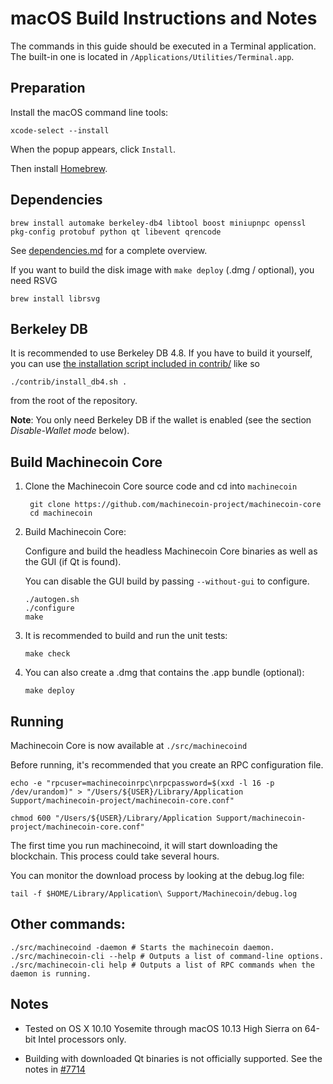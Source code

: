 macOS Build Instructions and Notes
====================================
The commands in this guide should be executed in a Terminal application.
The built-in one is located in `/Applications/Utilities/Terminal.app`.

Preparation
-----------
Install the macOS command line tools:

`xcode-select --install`

When the popup appears, click `Install`.

Then install [Homebrew](https://brew.sh).

Dependencies
----------------------

    brew install automake berkeley-db4 libtool boost miniupnpc openssl pkg-config protobuf python qt libevent qrencode

See [dependencies.md](dependencies.md) for a complete overview.

If you want to build the disk image with `make deploy` (.dmg / optional), you need RSVG

    brew install librsvg

Berkeley DB
-----------
It is recommended to use Berkeley DB 4.8. If you have to build it yourself,
you can use [the installation script included in contrib/](/contrib/install_db4.sh)
like so

```shell
./contrib/install_db4.sh .
```

from the root of the repository.

**Note**: You only need Berkeley DB if the wallet is enabled (see the section *Disable-Wallet mode* below).

Build Machinecoin Core
------------------------

1. Clone the Machinecoin Core source code and cd into `machinecoin`

        git clone https://github.com/machinecoin-project/machinecoin-core
        cd machinecoin

2.  Build Machinecoin Core:

    Configure and build the headless Machinecoin Core binaries as well as the GUI (if Qt is found).

    You can disable the GUI build by passing `--without-gui` to configure.

        ./autogen.sh
        ./configure
        make

3.  It is recommended to build and run the unit tests:

        make check

4.  You can also create a .dmg that contains the .app bundle (optional):

        make deploy

Running
-------

Machinecoin Core is now available at `./src/machinecoind`

Before running, it's recommended that you create an RPC configuration file.

    echo -e "rpcuser=machinecoinrpc\nrpcpassword=$(xxd -l 16 -p /dev/urandom)" > "/Users/${USER}/Library/Application Support/machinecoin-project/machinecoin-core.conf"

    chmod 600 "/Users/${USER}/Library/Application Support/machinecoin-project/machinecoin-core.conf"

The first time you run machinecoind, it will start downloading the blockchain. This process could take several hours.

You can monitor the download process by looking at the debug.log file:

    tail -f $HOME/Library/Application\ Support/Machinecoin/debug.log

Other commands:
-------

    ./src/machinecoind -daemon # Starts the machinecoin daemon.
    ./src/machinecoin-cli --help # Outputs a list of command-line options.
    ./src/machinecoin-cli help # Outputs a list of RPC commands when the daemon is running.

Notes
-----

* Tested on OS X 10.10 Yosemite through macOS 10.13 High Sierra on 64-bit Intel processors only.

* Building with downloaded Qt binaries is not officially supported. See the notes in [#7714](https://github.com/machinecoin-project/machinecoin-core/issues/7714)
